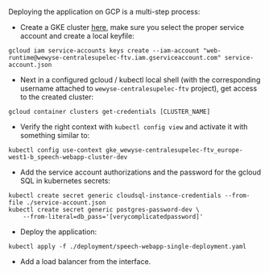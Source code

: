 

Deploying the application on GCP is a multi-step process:

- Create a GKE cluster [here](https://console.cloud.google.com/kubernetes/list?authuser=0&project=wewyse-centralesupelec-ftv), make sure you select the proper service account and create a local keyfile:

```
gcloud iam service-accounts keys create --iam-account "web-runtime@wewyse-centralesupelec-ftv.iam.gserviceaccount.com" service-account.json
```

- Next in a configured gcloud / kubectl local shell (with the corresponding username attached to `wewyse-centralesupelec-ftv` project), get access to the created cluster:

```
gcloud container clusters get-credentials [CLUSTER_NAME] 
```

- Verify the right context with `kubectl config view` and activate it with something similar to:

```
kubectl config use-context gke_wewyse-centralesupelec-ftv_europe-west1-b_speech-webapp-cluster-dev
```

- Add the service account authorizations and the password for the gcloud SQL in kubernetes secrets: 

``` 
kubectl create secret generic cloudsql-instance-credentials --from-file ./service-account.json
kubectl create secret generic postgres-password-dev \
    --from-literal=db_pass='[verycomplicatedpassword]'
```

- Deploy the application:

```
kubectl apply -f ./deployment/speech-webapp-single-deployment.yaml
```

- Add a load balancer from the interface.
